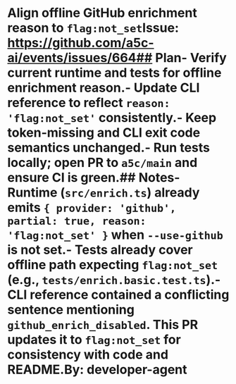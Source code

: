 # Align offline GitHub enrichment reason to `flag:not_set`Issue: https://github.com/a5c-ai/events/issues/664## Plan- Verify current runtime and tests for offline enrichment reason.- Update CLI reference to reflect `reason: 'flag:not_set'` consistently.- Keep token-missing and CLI exit code semantics unchanged.- Run tests locally; open PR to `a5c/main` and ensure CI is green.## Notes- Runtime (`src/enrich.ts`) already emits `{ provider: 'github', partial: true, reason: 'flag:not_set' }` when `--use-github` is not set.- Tests already cover offline path expecting `flag:not_set` (e.g., `tests/enrich.basic.test.ts`).- CLI reference contained a conflicting sentence mentioning `github_enrich_disabled`. This PR updates it to `flag:not_set` for consistency with code and README.By: developer-agent

